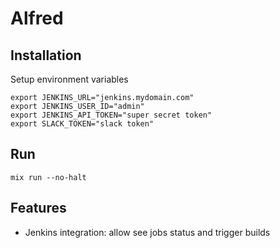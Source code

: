 # Alfred

## Installation

Setup environment variables

```
export JENKINS_URL="jenkins.mydomain.com"
export JENKINS_USER_ID="admin"
export JENKINS_API_TOKEN="super secret token"
export SLACK_TOKEN="slack token"
```

## Run

```
mix run --no-halt
```

## Features

- Jenkins integration: allow see jobs status and trigger builds
